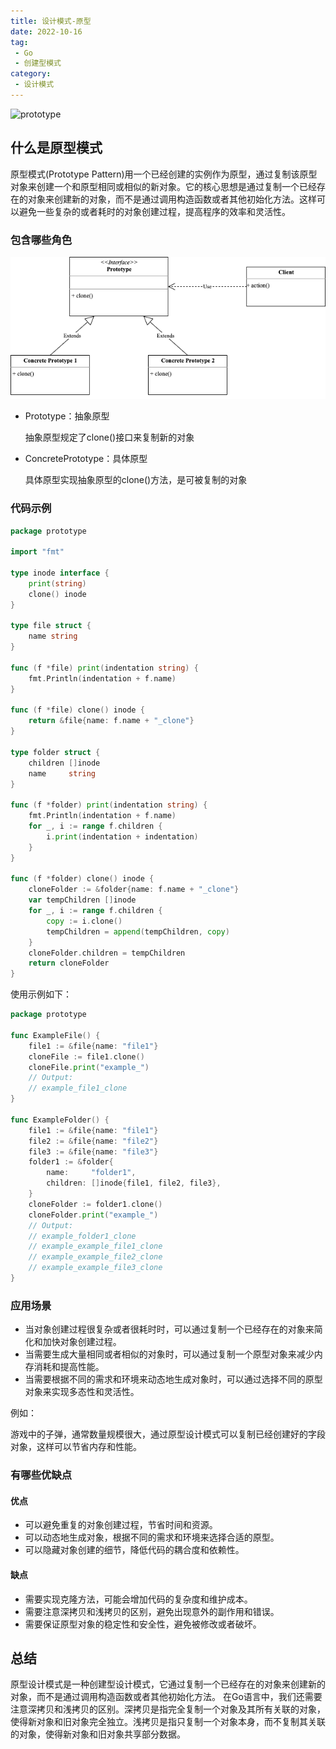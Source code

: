 ```yaml
---
title: 设计模式-原型
date: 2022-10-16
tag:
 - Go
 - 创建型模式
category:
 - 设计模式
---
```


![prototype](https://refactoringguru.cn/images/patterns/content/prototype/prototype-2x.png)

<!-- more -->

## 什么是原型模式

原型模式(Prototype Pattern)用一个已经创建的实例作为原型，通过复制该原型对象来创建一个和原型相同或相似的新对象。它的核心思想是通过复制一个已经存在的对象来创建新的对象，而不是通过调用构造函数或者其他初始化方法。这样可以避免一些复杂的或者耗时的对象创建过程，提高程序的效率和灵活性。

### 包含哪些角色

![prototype](../images/prototype.png)

- Prototype：抽象原型

  抽象原型规定了clone()接口来复制新的对象

- ConcretePrototype：具体原型

  具体原型实现抽象原型的clone()方法，是可被复制的对象

### 代码示例

```go
package prototype

import "fmt"

type inode interface {
	print(string)
	clone() inode
}

type file struct {
	name string
}

func (f *file) print(indentation string) {
	fmt.Println(indentation + f.name)
}

func (f *file) clone() inode {
	return &file{name: f.name + "_clone"}
}

type folder struct {
	children []inode
	name     string
}

func (f *folder) print(indentation string) {
	fmt.Println(indentation + f.name)
	for _, i := range f.children {
		i.print(indentation + indentation)
	}
}

func (f *folder) clone() inode {
	cloneFolder := &folder{name: f.name + "_clone"}
	var tempChildren []inode
	for _, i := range f.children {
		copy := i.clone()
		tempChildren = append(tempChildren, copy)
	}
	cloneFolder.children = tempChildren
	return cloneFolder
}
```

使用示例如下：

```go
package prototype

func ExampleFile() {
	file1 := &file{name: "file1"}
	cloneFile := file1.clone()
	cloneFile.print("example_")
	// Output:
	// example_file1_clone
}

func ExampleFolder() {
	file1 := &file{name: "file1"}
	file2 := &file{name: "file2"}
	file3 := &file{name: "file3"}
	folder1 := &folder{
		name:     "folder1",
		children: []inode{file1, file2, file3},
	}
	cloneFolder := folder1.clone()
	cloneFolder.print("example_")
	// Output:
	// example_folder1_clone
	// example_example_file1_clone
	// example_example_file2_clone
	// example_example_file3_clone
}
```

### 应用场景

- 当对象创建过程很复杂或者很耗时时，可以通过复制一个已经存在的对象来简化和加快对象创建过程。
- 当需要生成大量相同或者相似的对象时，可以通过复制一个原型对象来减少内存消耗和提高性能。
- 当需要根据不同的需求和环境来动态地生成对象时，可以通过选择不同的原型对象来实现多态性和灵活性。

例如：

游戏中的子弹，通常数量规模很大，通过原型设计模式可以复制已经创建好的字段对象，这样可以节省内存和性能。

### 有哪些优缺点

#### 优点

- 可以避免重复的对象创建过程，节省时间和资源。
- 可以动态地生成对象，根据不同的需求和环境来选择合适的原型。
- 可以隐藏对象创建的细节，降低代码的耦合度和依赖性。

#### 缺点

- 需要实现克隆方法，可能会增加代码的复杂度和维护成本。
- 需要注意深拷贝和浅拷贝的区别，避免出现意外的副作用和错误。
- 需要保证原型对象的稳定性和安全性，避免被修改或者破坏。

## 总结

原型设计模式是一种创建型设计模式，它通过复制一个已经存在的对象来创建新的对象，而不是通过调用构造函数或者其他初始化方法。
在Go语言中，我们还需要注意深拷贝和浅拷贝的区别。深拷贝是指完全复制一个对象及其所有关联的对象，使得新对象和旧对象完全独立。浅拷贝是指只复制一个对象本身，而不复制其关联的对象，使得新对象和旧对象共享部分数据。
